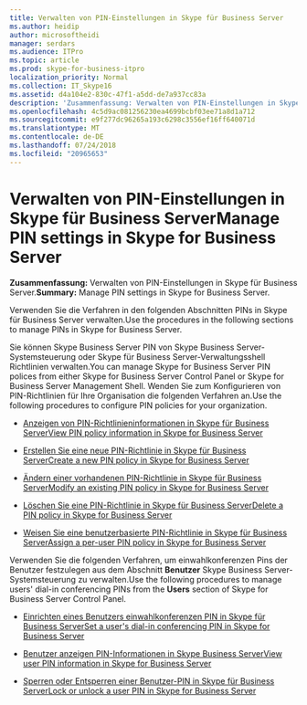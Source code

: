 ```yaml
---
title: Verwalten von PIN-Einstellungen in Skype für Business Server
ms.author: heidip
author: microsoftheidi
manager: serdars
ms.audience: ITPro
ms.topic: article
ms.prod: skype-for-business-itpro
localization_priority: Normal
ms.collection: IT_Skype16
ms.assetid: d4a104e2-830c-47f1-a5dd-de7a937cc83a
description: 'Zusammenfassung: Verwalten von PIN-Einstellungen in Skype für Business Server.'
ms.openlocfilehash: 4c5d9ac081256230ea4699bcbf03ee71a8d1a712
ms.sourcegitcommit: e9f277dc96265a193c6298c3556ef16ff640071d
ms.translationtype: MT
ms.contentlocale: de-DE
ms.lasthandoff: 07/24/2018
ms.locfileid: "20965653"
---
```

# <a name="manage-pin-settings-in-skype-for-business-server"></a><span data-ttu-id="1ca32-103">Verwalten von PIN-Einstellungen in Skype für Business Server</span><span class="sxs-lookup"><span data-stu-id="1ca32-103">Manage PIN settings in Skype for Business Server</span></span>
 
<span data-ttu-id="1ca32-104">**Zusammenfassung:** Verwalten von PIN-Einstellungen in Skype für Business Server.</span><span class="sxs-lookup"><span data-stu-id="1ca32-104">**Summary:** Manage PIN settings in Skype for Business Server.</span></span>
  
<span data-ttu-id="1ca32-105">Verwenden Sie die Verfahren in den folgenden Abschnitten PINs in Skype für Business Server verwalten.</span><span class="sxs-lookup"><span data-stu-id="1ca32-105">Use the procedures in the following sections to manage PINs in Skype for Business Server.</span></span>
  
<span data-ttu-id="1ca32-106">Sie können Skype Business Server PIN von Skype Business Server-Systemsteuerung oder Skype für Business Server-Verwaltungsshell Richtlinien verwalten.</span><span class="sxs-lookup"><span data-stu-id="1ca32-106">You can manage Skype for Business Server PIN polices from either Skype for Business Server Control Panel or Skype for Business Server Management Shell.</span></span> <span data-ttu-id="1ca32-107">Wenden Sie zum Konfigurieren von PIN-Richtlinien für Ihre Organisation die folgenden Verfahren an.</span><span class="sxs-lookup"><span data-stu-id="1ca32-107">Use the following procedures to configure PIN policies for your organization.</span></span>
  
- [<span data-ttu-id="1ca32-108">Anzeigen von PIN-Richtlinieninformationen in Skype für Business Server</span><span class="sxs-lookup"><span data-stu-id="1ca32-108">View PIN policy information in Skype for Business Server</span></span>](view-pin-policy-information.md)
    
- [<span data-ttu-id="1ca32-109">Erstellen Sie eine neue PIN-Richtlinie in Skype für Business Server</span><span class="sxs-lookup"><span data-stu-id="1ca32-109">Create a new PIN policy in Skype for Business Server</span></span>](create-a-new-pin-policy.md)
    
- [<span data-ttu-id="1ca32-110">Ändern einer vorhandenen PIN-Richtlinie in Skype für Business Server</span><span class="sxs-lookup"><span data-stu-id="1ca32-110">Modify an existing PIN policy in Skype for Business Server</span></span>](modify-an-existing-pin-policy.md)
    
- [<span data-ttu-id="1ca32-111">Löschen Sie eine PIN-Richtlinie in Skype für Business Server</span><span class="sxs-lookup"><span data-stu-id="1ca32-111">Delete a PIN policy in Skype for Business Server</span></span>](delete-a-pin-policy.md)
    
- [<span data-ttu-id="1ca32-112">Weisen Sie eine benutzerbasierte PIN-Richtlinie in Skype für Business Server</span><span class="sxs-lookup"><span data-stu-id="1ca32-112">Assign a per-user PIN policy in Skype for Business Server</span></span>](assign-a-per-user-pin-policy.md)
    
<span data-ttu-id="1ca32-113">Verwenden Sie die folgenden Verfahren, um einwahlkonferenzen Pins der Benutzer festzulegen aus dem Abschnitt **Benutzer** Skype Business Server-Systemsteuerung zu verwalten.</span><span class="sxs-lookup"><span data-stu-id="1ca32-113">Use the following procedures to manage users' dial-in conferencing PINs from the **Users** section of Skype for Business Server Control Panel.</span></span>
  
- [<span data-ttu-id="1ca32-114">Einrichten eines Benutzers einwahlkonferenzen PIN in Skype für Business Server</span><span class="sxs-lookup"><span data-stu-id="1ca32-114">Set a user's dial-in conferencing PIN in Skype for Business Server</span></span>](set-a-user-s-dial-in-conferencing-pin.md)
    
- [<span data-ttu-id="1ca32-115">Benutzer anzeigen PIN-Informationen in Skype Business Server</span><span class="sxs-lookup"><span data-stu-id="1ca32-115">View user PIN information in Skype for Business Server</span></span>](view-user-pin-information.md)
    
- [<span data-ttu-id="1ca32-116">Sperren oder Entsperren einer Benutzer-PIN in Skype für Business Server</span><span class="sxs-lookup"><span data-stu-id="1ca32-116">Lock or unlock a user PIN in Skype for Business Server</span></span>](lock-or-unlock-a-user-pin.md)
    

